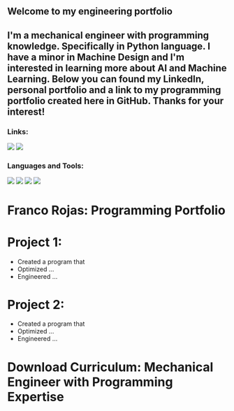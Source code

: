 ## Welcome to my engineering portfolio

## I'm a mechanical engineer with programming knowledge. Specifically in Python language. I have a minor in Machine Design and I'm interested in learning more about AI and Machine Learning. Below you can found my LinkedIn, personal portfolio and a link to my programming portfolio created here in GitHub. Thanks for your interest!

### Links:

<p align="left">  
<a href="https://linkedin.com/in/francorojasparodi" target="blank"><img src="https://img.icons8.com/color/35/000000/linkedin.png"/></a>
<a href="mailto:franco.rojas0697@gmail.com" target="blank"><img src="https://img.icons8.com/color/35/000000/gmail.png"/></a>
</p>

### Languages and Tools:

<p>
<img src="https://img.icons8.com/color/35/000000/python.png">
<img src="https://img.icons8.com/color/35/000000/git.png"/> 
<img src="https://img.icons8.com/color/35/000000/github.png"/> 
<img src="https://img.icons8.com/cute-clipart/35/000000/canva.png"/>
</p>

# Franco Rojas: Programming Portfolio

# Project 1: 

* Created a program that
* Optimized ...
* Engineered ...

# Project 2: 

* Created a program that
* Optimized ...
* Engineered ...

# Download Curriculum: Mechanical Engineer with Programming Expertise

